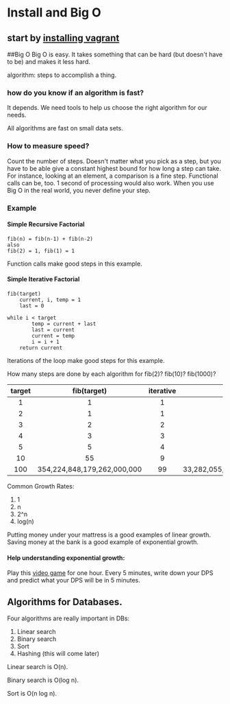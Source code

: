 # Install and Big O

##  start by [installing vagrant](../install.md)

##Big O
Big O is easy.  It takes something that can be hard (but doesn't have to be) and makes it less hard.

algorithm: steps to accomplish a thing.

### how do you know if an algorithm is fast?
It depends.  We need tools to help us choose the right algorithm for our needs.

All algorithms are fast on small data sets.

### How to measure speed?
Count the number of steps.  Doesn't matter what you pick as a step, but you have to be able give a constant highest bound for how long a step can take.  For instance, looking at an element, a comparison is a fine step.  Functional calls can be, too.  1 second of processing would also work.  When you use Big O in the real world, you never define your step.

### Example  

#### Simple Recursive Factorial
```
fib(n) = fib(n-1) + fib(n-2)
also
fib(2) = 1, fib(1) = 1
```
Function calls make good steps in this example.

#### Simple Iterative Factorial
```
fib(target)
	current, i, temp = 1
	last = 0

while i < target
		temp = current + last
		last = current
		current = temp
		i = i + 1
	return current
```
Iterations of the loop make good steps for this example.

How many steps are done by each algorithm for fib(2)?  fib(10)?  fib(1000)?

|target|fib(target)|iterative|recursive|
|:---:|:---:|:---:|:---:|
|1|1|1|1|
|2|1|1|1|
|3|2|2|3|
|4|3|3|5|
|5|5|4|9|
|10|55|9|109|
|100|354,224,848,179,262,000,000|99|33,282,055,501,241,100,000,000|


Common Growth Rates:

1. 1
1. n
1. 2^n
1. log(n)


Putting money under your mattress is a good examples of linear growth.
Saving money at the bank is a good example of exponential growth.

#### Help understanding exponential growth:
Play this [video game](http://www.kongregate.com/games/Playsaurus/clicker-heroes) for one hour.  Every 5 minutes, write down your DPS and predict what your DPS will be in 5 minutes.


## Algorithms for Databases.
Four algorithms are really important in DBs:

1. Linear search
1. Binary search
1. Sort
1. Hashing (this will come later)

Linear search is O(n).

Binary search is O(log n).

Sort is O(n log n).
